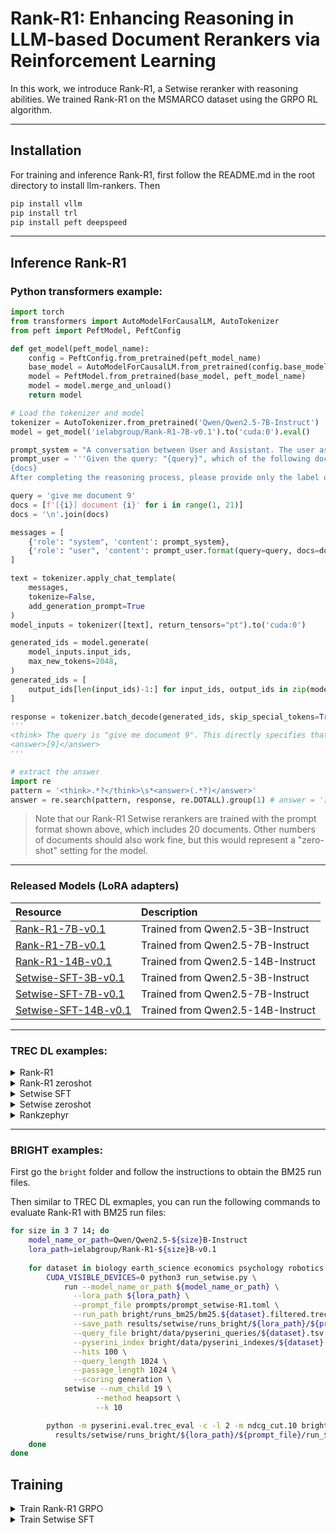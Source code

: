 # Rank-R1: Enhancing Reasoning in LLM-based Document Rerankers via Reinforcement Learning

In this work, we introduce Rank-R1, a Setwise reranker with reasoning abilities. 
We trained Rank-R1 on the MSMARCO dataset using the GRPO RL algorithm.

---
## Installation
For training and inference Rank-R1, first follow the README.md in the root directory to install llm-rankers. Then
```bash
pip install vllm
pip install trl
pip install peft deepspeed
```
---
## Inference Rank-R1
### Python transformers example:
```python
import torch
from transformers import AutoModelForCausalLM, AutoTokenizer
from peft import PeftModel, PeftConfig

def get_model(peft_model_name):
    config = PeftConfig.from_pretrained(peft_model_name)
    base_model = AutoModelForCausalLM.from_pretrained(config.base_model_name_or_path)
    model = PeftModel.from_pretrained(base_model, peft_model_name)
    model = model.merge_and_unload()
    return model

# Load the tokenizer and model
tokenizer = AutoTokenizer.from_pretrained('Qwen/Qwen2.5-7B-Instruct')
model = get_model('ielabgroup/Rank-R1-7B-v0.1').to('cuda:0').eval()

prompt_system = "A conversation between User and Assistant. The user asks a question, and the Assistant solves it. The assistant first thinks about the reasoning process in the mind and then provides the user with the answer. The reasoning process and answer are enclosed within <think> </think> and <answer> </answer> tags, respectively, i.e., <think> reasoning process here </think> <answer> answer here </answer>."
prompt_user = '''Given the query: "{query}", which of the following documents is most relevant?
{docs}
After completing the reasoning process, please provide only the label of the most relevant document to the query, enclosed in square brackets, within the answer tags. For example, if the third document is the most relevant, the answer should be: <think> reasoning process here </think> <answer>[3]</answer>.'''

query = 'give me document 9'
docs = [f'[{i}] document {i}' for i in range(1, 21)]
docs = '\n'.join(docs)

messages = [
    {'role': "system", 'content': prompt_system},
    {'role': "user", 'content': prompt_user.format(query=query, docs=docs)}
]

text = tokenizer.apply_chat_template(
    messages,
    tokenize=False,
    add_generation_prompt=True
)
model_inputs = tokenizer([text], return_tensors="pt").to('cuda:0')

generated_ids = model.generate(
    model_inputs.input_ids,
    max_new_tokens=2048,
)
generated_ids = [
    output_ids[len(input_ids)-1:] for input_ids, output_ids in zip(model_inputs.input_ids, generated_ids)
]

response = tokenizer.batch_decode(generated_ids, skip_special_tokens=True)[0]
'''
<think> The query is "give me document 9". This directly specifies that the user wants the ninth document in the list provided. Therefore, the most relevant document to this query is document 9. </think>
<answer>[9]</answer>
'''

# extract the answer
import re
pattern = '<think>.*?</think>\s*<answer>(.*?)</answer>'
answer = re.search(pattern, response, re.DOTALL).group(1) # answer = '[9]'
```
> Note that our Rank-R1 Setwise rerankers are trained with the prompt format shown above, which includes 20 documents. Other numbers of documents should also work fine, but this would represent a "zero-shot" setting for the model.
---
### Released Models (LoRA adapters)
| Resource                                                                       | Description                       |
|:-------------------------------------------------------------------------------|:----------------------------------|
| [Rank-R1-7B-v0.1](https://huggingface.co/ielabgroup/Rank-R1-3B-v0.1)           | Trained from Qwen2.5-3B-Instruct  |
| [Rank-R1-7B-v0.1](https://huggingface.co/ielabgroup/Rank-R1-7B-v0.1)           | Trained from Qwen2.5-7B-Instruct  |
| [Rank-R1-14B-v0.1](https://huggingface.co/ielabgroup/Rank-R1-14B-v0.1)         | Trained from Qwen2.5-14B-Instruct |
| [Setwise-SFT-3B-v0.1](https://huggingface.co/ielabgroup/Setwise-SFT-3B-v0.1)   | Trained from Qwen2.5-3B-Instruct  |
| [Setwise-SFT-7B-v0.1](https://huggingface.co/ielabgroup/Setwise-SFT-7B-v0.1)   | Trained from Qwen2.5-7B-Instruct  |
| [Setwise-SFT-14B-v0.1](https://huggingface.co/ielabgroup/Setwise-SFT-14B-v0.1) | Trained from Qwen2.5-14B-Instruct |
---
### TREC DL examples:
<details>
<summary>Rank-R1</summary>

```bash
# Rank-R1
for dataset in dl19 dl20; do
  for size in 3 7 14; do
    model_name_or_path=Qwen/Qwen2.5-${size}B-Instruct
    lora_path=ielabgroup/Rank-R1-${size}B-v0.1
    mkdir -p runs/${lora_path}
    
    CUDA_VISIBLE_DEVICES=0 python3 run_setwise.py \
    run --model_name_or_path ${model_name_or_path} \
      --lora_path ${lora_path} \
      --prompt_file prompts/prompt_setwise-R1.toml \
      --run_path runs/pyserini_bm25/run.msmarco-v1-passage.bm25-default.${dataset}.txt \
      --save_path runs/${lora_path}/${dataset}.txt \
      --pyserini_dataset ${dataset}-passage \
      --pyserini_index msmarco-v1-passage \
      --hits 100 \
      --query_length 32 \
      --passage_length 512 \
      --scoring generation \
      setwise --num_child 19 \
               --method heapsort \
               --k 10
           
  python -m pyserini.eval.trec_eval -c -l 2 -m ndcg_cut.10 ${dataset}-passage runs/${lora_path}/${dataset}.txt > runs/${lora_path}/${dataset}.eval
  done
done
```
</details>

<details>
<summary>Rank-R1 zeroshot</summary>

```bash
# Rank-R1 zeroshot
for dataset in dl19 dl20; do
  for size in 3 7 14; do
    model_name_or_path=Qwen/Qwen2.5-${size}B-Instruct
    
    mkdir -p runs/${model_name_or_path}/zeroshot-R1
    
    CUDA_VISIBLE_DEVICES=0 python3 run_setwise.py \
    run --model_name_or_path ${model_name_or_path} \
      --prompt_file prompts/prompt_setwise-R1.toml \
      --run_path runs/pyserini_bm25/run.msmarco-v1-passage.bm25-default.${dataset}.txt \
      --save_path runs/${model_name_or_path}/zeroshot-R1/${dataset}.txt \
      --pyserini_dataset ${dataset}-passage \
      --pyserini_index msmarco-v1-passage \
      --hits 100 \
      --query_length 32 \
      --passage_length 512 \
      --scoring generation \
      setwise --num_child 19 \
               --method heapsort \
               --k 10
           
  python -m pyserini.eval.trec_eval -c -l 2 -m ndcg_cut.10 ${dataset}-passage runs/${model_name_or_path}/zeroshot-R1/${dataset}.txt > runs/${model_name_or_path}/zeroshot-R1/${dataset}.eval
  done
done
```
</details>

<details>
<summary>Setwise SFT</summary>

```bash
# Setwise SFT
for dataset in dl19 dl20; do
  for size in 3 7 14; do
    model_name_or_path=Qwen/Qwen2.5-${size}B-Instruct
    lora_path=ielabgroup/Setwise-SFT-${size}B-v0.1
    
    mkdir -p runs/${lora_path}
    
    CUDA_VISIBLE_DEVICES=0 python3 run_setwise.py \
    run --model_name_or_path ${model_name_or_path} \
      --lora_path ${lora_path} \
      --prompt_file prompts/prompt_setwise.toml \
      --run_path runs/pyserini_bm25/run.msmarco-v1-passage.bm25-default.${dataset}.txt \
      --save_path runs/${lora_path}/${dataset}.txt \
      --pyserini_dataset ${dataset}-passage \
      --pyserini_index msmarco-v1-passage \
      --hits 100 \
      --query_length 32 \
      --passage_length 512 \
      --scoring generation \
      setwise --num_child 19 \
               --method heapsort \
               --k 10
               
    python -m pyserini.eval.trec_eval -c -l 2 -m ndcg_cut.10 ${dataset}-passage runs/${lora_path}/${dataset}.txt > runs/${lora_path}/${dataset}.eval
    done
done
```
</details>

<details>
<summary>Setwise zeroshot</summary>

```bash
# Setwise zeroshot
for dataset in dl19 dl20; do
  for size in 3 7 14; do
    model_name_or_path=Qwen/Qwen2.5-${size}B-Instruct
    
    mkdir -p runs/${model_name_or_path}/zeroshot
    
    CUDA_VISIBLE_DEVICES=0 python3 run_setwise.py \
    run --model_name_or_path ${model_name_or_path} \
      --prompt_file prompts/prompt_setwise.toml \
      --run_path runs/pyserini_bm25/run.msmarco-v1-passage.bm25-default.${dataset}.txt \
      --save_path runs/${model_name_or_path}/zeroshot/${dataset}.txt \
      --pyserini_dataset ${dataset}-passage \
      --pyserini_index msmarco-v1-passage \
      --hits 100 \
      --query_length 32 \
      --passage_length 512 \
      --scoring generation \
      setwise --num_child 19 \
               --method heapsort \
               --k 10
               
    python -m pyserini.eval.trec_eval -c -l 2 -m ndcg_cut.10 ${dataset}-passage runs/${model_name_or_path}/zeroshot/${dataset}.txt > runs/${model_name_or_path}/zeroshot/${dataset}.eval
    done
done
```
</details>

<details>
<summary>Rankzephyr</summary>

```bash
# Rankzephyr
for dataset in dl19 dl20; do
    model_name_or_path=castorini/rank_zephyr_7b_v1_full
    
    mkdir -p runs/${model_name_or_path}
    
    CUDA_VISIBLE_DEVICES=0 python3 run_listwise.py \
      run --model_name_or_path castorini/rank_zephyr_7b_v1_full \
      --prompt_file prompts/prompt_listwise_rankzephyr.toml \
      --run_path runs/pyserini_bm25/run.msmarco-v1-passage.bm25-default.${dataset}.txt \
      --save_path runs/${model_name_or_path}/${dataset}.txt \
      --pyserini_dataset ${dataset}-passage \
      --pyserini_index msmarco-v1-passage \
      --hits 100 \
      --query_length 32 \
      --passage_length 512 \
      --scoring generation \
      listwise --window_size 20 \
               --step_size 10 \
               --num_repeat 1
            
    python -m pyserini.eval.trec_eval -c -l 2 -m ndcg_cut.10 ${dataset}-passage runs/${model_name_or_path}/${dataset}.txt > runs/${model_name_or_path}/${dataset}.eval
done
```
</details>

---
### BRIGHT examples:
First go the `bright` folder and follow the instructions to obtain the BM25 run files.

Then similar to TREC DL exmaples, you can run the following commands to evaluate Rank-R1 with BM25 run files:
```bash
for size in 3 7 14; do
    model_name_or_path=Qwen/Qwen2.5-${size}B-Instruct
    lora_path=ielabgroup/Rank-R1-${size}B-v0.1
    
    for dataset in biology earth_science economics psychology robotics stackoverflow sustainable_living pony leetcode aops theoremqa_theorems theoremqa_questions; do
        CUDA_VISIBLE_DEVICES=0 python3 run_setwise.py \
            run --model_name_or_path ${model_name_or_path} \
              --lora_path ${lora_path} \
              --prompt_file prompts/prompt_setwise-R1.toml \
              --run_path bright/runs_bm25/bm25.${dataset}.filtered.trec \
              --save_path results/setwise/runs_bright/${lora_path}/${prompt_file}/run_${dataset}.txt \
              --query_file bright/data/pyserini_queries/${dataset}.tsv \
              --pyserini_index bright/data/pyserini_indexes/${dataset} \
              --hits 100 \
              --query_length 1024 \
              --passage_length 1024 \
              --scoring generation \
            setwise --num_child 19 \
                   --method heapsort \
                   --k 10

        python -m pyserini.eval.trec_eval -c -l 2 -m ndcg_cut.10 bright/data/pyserini_qrels/${dataset}.tsv \
          results/setwise/runs_bright/${lora_path}/${prompt_file}/run_${dataset}.txt > results/setwise/runs_bright/${lora_path}/${prompt_file}/run_${dataset}.eval
    done
done
```
## Training 
<details>
<summary>Train Rank-R1 GRPO</summary>

Step 1: Create training dataset
```bash
python create_dataset.py
```
Step 2: Train
```bash
python train_grpo.py
```
</details>

<details>
<summary>Train Setwise SFT</summary>

Step 1: Create training dataset
```bash
python create_dataset_sft.py
```
Step 2: Train
```bash
python train_sft.py
```
</details>
